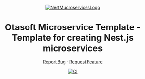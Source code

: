 <p align="center">
  <a href="https://github.com/SuvorIgo/nest-microservices">
    <img src="https://imageup.ru/img47/4305708/desktop-1.jpg" alt="NestMucroservicesLogo">
  </a>

  <h1 align="center">Otasoft Microservice Template - Template for creating Nest.js microservices</h1>

  <p align="center">
    <!-- <a href="https://github.com/otasoft/microservice-template"><strong>Explore the docs »</strong></a> -->
    <!-- <a href="https://github.com/otasoft/microservice-template">View Demo</a> -->
    <!-- · -->
    <a href="https://github.com/otasoft/microservice-template/issues">Report Bug</a>
    ·
    <a href="https://github.com/otasoft/microservice-template/issues">Request Feature</a>
  </p>
  <p align="center">
    <a href="https://github.com/otasoft/microservice-template/actions"><img src="https://github.com/otasoft/microservice-template/workflows/Node.js%20CI/badge.svg?branch=master" alt="CI"></a>
</p>

